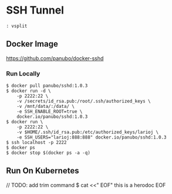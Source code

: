 # SSH Tunnel
    : vsplit
  
## Docker Image
https://github.com/panubo/docker-sshd

### Run Locally
    $ docker pull panubo/sshd:1.0.3
    $ docker run -d \
        -p 2222:22 \
        -v /secrets/id_rsa.pub:/root/.ssh/authorized_keys \
        -v /mnt/data/:/data/ \
        -e SSH_ENABLE_ROOT=true \
        docker.io/panubo/sshd:1.0.3
    $ docker run \
        -p 2222:22 \
        -v $HOME/.ssh/id_rsa.pub:/etc/authorized_keys/larioj \
        -e SSH_USERS="larioj:888:888" docker.io/panubo/sshd:1.0.3
    $ ssh localhost -p 2222
    $ docker ps
    $ docker stop $(docker ps -a -q)

## Run On Kubernetes
// TODO: add trim command
    $ cat <<"    EOF"
        this is a herodoc
    EOF
